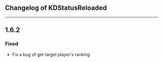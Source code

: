 ## Changelog of KDStatusReloaded

---
## 1.6.2
### Fixed
- Fix a bug of get target player's ranking
